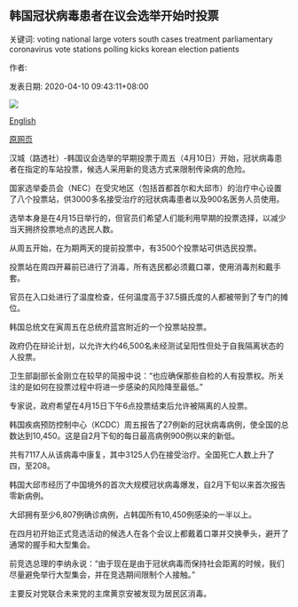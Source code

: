 ## 韩国冠状病毒患者在议会选举开始时投票

关键词: voting national large voters south cases treatment parliamentary coronavirus vote stations polling kicks korean election patients

作者: 

发表日期: 2020-04-10 09:43:11+08:00

![](https://www.straitstimes.com/sites/default/files/styles/x_large/public/articles/2020/04/10/ab_vote_100420.jpg?itok=wgu6L7Oh)

[English](South%20Korean%20coronavirus%20patients%20vote%20as%20parliamentary%20election%20kicks%20off.md)

[原网页](https://www.straitstimes.com/asia/east-asia/south-korean-coronavirus-patients-vote-as-parliamentary-election-kicks-off)

汉城（路透社）-韩国议会选举的早期投票于周五（4月10日）开始，冠状病毒患者在指定的车站投票，候选人采用新的竞选方式来限制传染病的危险。

国家选举委员会（NEC）在受灾地区（包括首都首尔和大邱市）的治疗中心设置了八个投票站，供3000多名接受治疗的冠状病毒患者以及900名医务人员使用。

选举本身是在4月15日举行的，但官员们希望人们能利用早期的投票选择，以减少当天拥挤投票地点的选民人数。

从周五开始，在为期两天的提前投票中，有3500个投票站可供选民投票。

投票站在周四开幕前已进行了消毒，所有选民都必须戴口罩，使用消毒剂和戴手套。

官员在入口处进行了温度检查，任何温度高于37.5摄氏度的人都被带到了专门的摊位。

韩国总统文在寅周五在总统府蓝宫附近的一个投票站投票。

政府仍在辩论计划，以允许大约46,500名未经测试呈阳性但处于自我隔离状态的人投票。

卫生部副部长金刚立在较早的简报中说：“也应确保那些自检的人有投票权。所关注的是如何在投票过程中将进一步感染的风险降至最低。”

专家说，政府希望在4月15日下午6点投票结束后允许被隔离的人投票。

韩国疾病预防控制中心（KCDC）周五报告了27例新的冠状病毒病例，使全国的总数达到10,450。这是自2月下旬的每日最高病例900例以来的新低。

共有7117人从该病毒中康复，其中3125人仍在接受治疗。全国死亡人数上升了四，至208。

韩国大邱市经历了中国境外的首次大规模冠状病毒爆发，自2月下旬以来首次报告零新病例。

大邱拥有至少6,807例确诊病例，占韩国所有10,450例感染的一半以上。

在四月初开始正式竞选活动的候选人在各个会议上都戴着口罩并交换拳头，避开了通常的握手和大型集会。

前竞选总理的李纳永说：“由于现在是由于冠状病毒而保持社会距离的时候，我们尽量避免举行大型集会，并在竞选期间限制个人接触。”

主要反对党联合未来党的主席黄京安被发现为居民区消毒。
